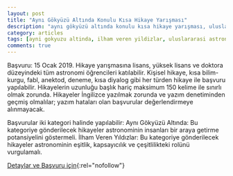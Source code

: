 ```yaml
---
layout: post
title: "Aynı Gökyüzü Altında Konulu Kısa Hikaye Yarışması"
description: "aynı gökyüzü altında konulu kısa hikaye yarışması, uluslararası astronomi birliği"
category: articles
tags: [ayni gokyuzu altinda, ilham veren yildizlar, uluslararasi astronomi birligi]
comments: true
---
```


Başvuru: 15 Ocak 2019.
Hikaye yarışmasına lisans, yüksek lisans ve doktora düzeyindeki tüm astronomi öğrencileri katılabilir.
Kişisel hikaye, kısa bilim-kurgu, fabl, anektod, deneme, kısa diyalog gibi her türden hikaye ile başvuru yapılabilir. Hikayelerin uzunluğu başlık hariç maksimum 150 kelime ile sınırlı olmak zorunda. Hikayeler İngilizce yazılmak zorunda ve yazım denetiminden geçmiş olmalılar; yazım hataları olan başvurular değerlendirmeye alınmayacak.

Başvurular iki kategori halinde yapılabilir:
Aynı Gökyüzü Altında: Bu kategoriye gönderilecek hikayeler astronominin insanları bir araya getirme potansiyelini göstermeli.
İlham Veren Yıldızlar: Bu kategoriye gönderilecek hikayeler astronominin eşitlik, kapsayıcılık ve çeşitlilikteki rolünü vurgulamalı.

[Detaylar ve Başvuru için](http://iau100.tad.org.tr/ayni-gokyuzu-altinda-konulu-kisa-hikaye-yarismasi/){:rel="nofollow"}